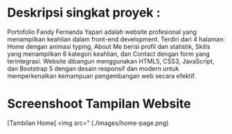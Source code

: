# Deskripsi singkat proyek :
Portofolio Fandy Fernanda Yapari adalah website profesional yang menampilkan keahlian dalam front-end development. Terdiri dari 4 halaman: 
Home dengan animasi typing, About Me berisi profil dan statistik, Skills yang menampilkan 6 kategori keahlian, dan Contact dengan form yang terintegrasi. 
Website dibangun menggunakan HTML5, CSS3, JavaScript, dan Bootstrap 5 dengan desain responsif dan modern untuk memperkenalkan kemampuan pengembangan web secara efektif.

# Screenshoot Tampilan Website
[Tambilan Home]
<img src="
(./images/home-page.png)
